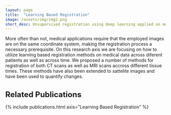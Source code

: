 ```yaml
---
layout: page
title:  "Learning Based Registration"
image: /assets/img/img2.png
short_desc: Unsupervised registration using deep learning applied on medical and remote sensing data.
---
```


More often than not, medical applications require that the employed images are on the same coordinate system, making the registration process a necessary prerequisite. On this research axis we are focusing on how to utilize learning based registration methods on medical data across diferent patients as well as across time. We proposed a number of methods for registration of both CT scans as well as MRI scans accross different tissue times. These methods have also been extended to sattelite images and have been used to quantify changes.

<h1 class="mt-4 mb-5 display-4" style="font-size: x-large;">Related Publications</h1>
{% include publications.html axis="Learning Based Registration" %}